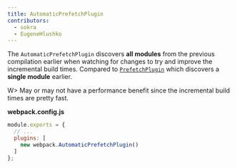 ```yaml
---
title: AutomaticPrefetchPlugin
contributors:
  - sokra
  - EugeneHlushko
---
```


The `AutomaticPrefetchPlugin` discovers __all modules__ from the previous compilation earlier when watching for changes to try and improve the incremental build times. Compared to [`PrefetchPlugin`](/plugins/prefetch-plugin/) which discovers a __single module__ earlier.

W> May or may not have a performance benefit since the incremental build times are pretty fast.

__webpack.config.js__

``` javascript
module.exports = {
  // ...
  plugins: [
    new webpack.AutomaticPrefetchPlugin()
  ]
};
```
